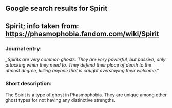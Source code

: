 ## Google search results for Spirit
## Spirit; info taken from: https://phasmophobia.fandom.com/wiki/Spirit
### Journal entry:
*„Spirits are very common ghosts. They are very powerful, but passive, only attacking when they need to. They defend their place of death to the utmost degree, killing anyone that is caught overstaying their welcome.”*

### Short description:
The Spirit is a type of ghost in Phasmophobia. They are unique among other ghost types for not having any distinctive strengths.